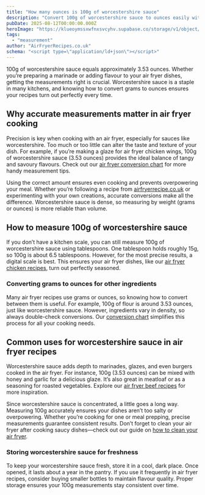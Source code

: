 ```yaml
---
title: "How many ounces is 100g of worcestershire sauce"
description: "Convert 100g of worcestershire sauce to ounces easily with our guide. Perfect for air fryer recipes and precise cooking measurements."
pubDate: 2025-08-12T00:00:00.000Z
heroImage: "https://klueoymssxwfnxsvcyhv.supabase.co/storage/v1/object/public/md/how-many-ounces-is-100g-worcestershire-sauce-1f8fe458.webp"
tags:
  - "measurement"
author: "AirFryerRecipes.co.uk"
schema: "<script type=\"application/ld+json\"></script>"
---
```


<p>100g of worcestershire sauce equals approximately 3.53 ounces. Whether you’re preparing a marinade or adding flavour to your air fryer dishes, getting the measurements right is crucial. Worcestershire sauce is a staple in many kitchens, and knowing how to convert grams to ounces ensures your recipes turn out perfectly every time.</p>  

<h2>Why accurate measurements matter in air fryer cooking</h2>  
<p>Precision is key when cooking with an air fryer, especially for sauces like worcestershire. Too much or too little can alter the taste and texture of your dish. For example, if you’re making a glaze for air fryer chicken wings, 100g of worcestershire sauce (3.53 ounces) provides the ideal balance of tangy and savoury flavours. Check out our <a href=https://www.airfryerrecipe.co.uk/air-fryer-conversion-chart>air fryer conversion chart</a> for more handy measurement tips.</p>  

<p>Using the correct amount ensures even cooking and prevents overpowering your meal. Whether you’re following a recipe from <a href=https://www.airfryerrecipe.co.uk/recipes>airfryerrecipe.co.uk</a> or experimenting with your own creations, accurate conversions make all the difference. Worcestershire sauce is dense, so measuring by weight (grams or ounces) is more reliable than volume.</p>  

<h2>How to measure 100g of worcestershire sauce</h2>  
<p>If you don’t have a kitchen scale, you can still measure 100g of worcestershire sauce using tablespoons. One tablespoon holds roughly 15g, so 100g is about 6.5 tablespoons. However, for the most precise results, a digital scale is best. This ensures your air fryer dishes, like our <a href=https://www.airfryerrecipe.co.uk/recipe-category/chicken>air fryer chicken recipes</a>, turn out perfectly seasoned.</p>  

<h3>Converting grams to ounces for other ingredients</h3>  
<p>Many air fryer recipes use grams or ounces, so knowing how to convert between them is useful. For example, 100g of flour is around 3.53 ounces, just like worcestershire sauce. However, ingredients vary in density, so always double-check conversions. Our <a href=https://www.airfryerrecipe.co.uk/air-fryer-conversion-chart>conversion chart</a> simplifies this process for all your cooking needs.</p>  

<h2>Common uses for worcestershire sauce in air fryer recipes</h2>  
<p>Worcestershire sauce adds depth to marinades, glazes, and even burgers cooked in the air fryer. For instance, 100g (3.53 ounces) can be mixed with honey and garlic for a delicious glaze. It’s also great in meatloaf or as a seasoning for roasted vegetables. Explore our <a href=https://www.airfryerrecipe.co.uk/recipe-category/beef>air fryer beef recipes</a> for more inspiration.</p>  

<p>Since worcestershire sauce is concentrated, a little goes a long way. Measuring 100g accurately ensures your dishes aren’t too salty or overpowering. Whether you’re cooking for one or meal prepping, precise measurements guarantee consistent results. Don’t forget to clean your air fryer after cooking saucy dishes—check out our guide on <a href=https://www.airfryerrecipe.co.uk/air-fryer-cleaner>how to clean your air fryer</a>.</p>  

<h3>Storing worcestershire sauce for freshness</h3>  
<p>To keep your worcestershire sauce fresh, store it in a cool, dark place. Once opened, it lasts about a year in the pantry. If you use it frequently in air fryer recipes, consider buying smaller bottles to maintain flavour quality. Proper storage ensures your 100g measurements stay consistent over time.</p>